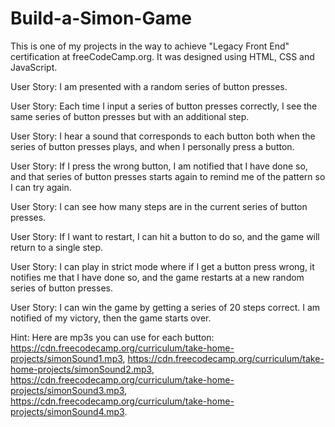 # Build-a-Simon-Game

This is one of my projects in the way to achieve "Legacy Front End" certification at freeCodeCamp.org. It was designed using HTML, CSS and JavaScript.

User Story: I am presented with a random series of button presses.

User Story: Each time I input a series of button presses correctly, I see the same series of button presses but with an additional step.

User Story: I hear a sound that corresponds to each button both when the series of button presses plays, and when I personally press a button.

User Story: If I press the wrong button, I am notified that I have done so, and that series of button presses starts again to remind me of the pattern so I can try again.

User Story: I can see how many steps are in the current series of button presses.

User Story: If I want to restart, I can hit a button to do so, and the game will return to a single step.

User Story: I can play in strict mode where if I get a button press wrong, it notifies me that I have done so, and the game restarts at a new random series of button presses.

User Story: I can win the game by getting a series of 20 steps correct. I am notified of my victory, then the game starts over.

Hint: Here are mp3s you can use for each button: https://cdn.freecodecamp.org/curriculum/take-home-projects/simonSound1.mp3, https://cdn.freecodecamp.org/curriculum/take-home-projects/simonSound2.mp3, https://cdn.freecodecamp.org/curriculum/take-home-projects/simonSound3.mp3, https://cdn.freecodecamp.org/curriculum/take-home-projects/simonSound4.mp3.

